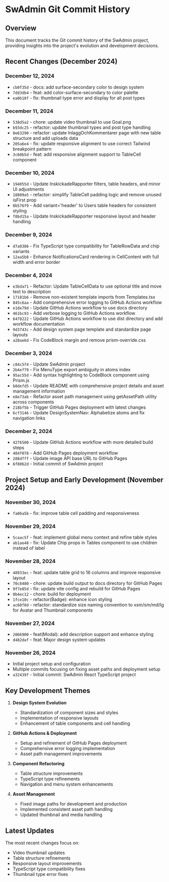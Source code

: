 # SwAdmin Git Commit History

## Overview
This document tracks the Git commit history of the SwAdmin project, providing insights into the project's evolution and development decisions.

## Recent Changes (December 2024)

### December 12, 2024
- `cb0f35d` - docs: add surface-secondary color to design system
- `7dd3db4` - feat: add color-surface-secondary to color palette
- `ea0b18f` - fix: thumbnail type error and display for all post types

### December 11, 2024
- `538d5a2` - chore: update video thumbnail to use Goal.png
- `b93dc25` - refactor: update thumbnail types and post type handling
- `0e63290` - refactor: update InlaggOchKommentarer page with new table structure and add uploads data
- `205a6e4` - fix: update responsive alignment to use correct Tailwind breakpoint pattern
- `3c60b5d` - feat: add responsive alignment support to TableCell component

### December 10, 2024
- `194055d` - Update InskickadeRapporter filters, table headers, and minor UI adjustments
- `18809a5` - refactor: simplify TableCell padding logic and remove unused isFirst prop
- `0b576f9` - Add variant='header' to Users table headers for consistent styling
- `f8bd15a` - Update InskickadeRapporter responsive layout and header handling

### December 9, 2024
- `d7a0386` - Fix TypeScript type compatibility for TableRowData and chip variants
- `12aa5b8` - Enhance NotificationsCard rendering in CellContent with full width and error border

### December 4, 2024
- `e3bda71` - Refactor: Update TableCellData to use optional title and move text to description
- `17181b6` - Remove non-existent template imports from Templates.tsx
- `845c6aa` - Add comprehensive error logging to GitHub Actions workflow
- `e1de79d` - Update GitHub Actions workflow to use docs directory
- `461bc93` - Add verbose logging to GitHub Actions workflow
- `6478222` - Update GitHub Actions workflow to use dist directory and add workflow documentation
- `9d3743c` - Add design system page template and standardize page layouts
- `a28ae6d` - Fix CodeBlock margin and remove prism-override.css

### December 3, 2024
- `c84c5f4` - Update SwAdmin project
- `2b4ef79` - Fix MenuType export ambiguity in atoms index
- `95ac55d` - Add syntax highlighting to CodeBlock component using Prism.js
- `b8defd5` - Update README with comprehensive project details and asset management information
- `e8e73ab` - Refactor asset path management using getAssetPath utility across components
- `218bf5b` - Trigger GitHub Pages deployment with latest changes
- `6cf3146` - Update DesignSystemNav: Alphabetize atoms and fix navigation links

### December 2, 2024
- `4276500` - Update GitHub Actions workflow with more detailed build steps
- `484f078` - Add GitHub Pages deployment workflow
- `288dfff` - Update image API base URL to GitHub Pages
- `6f8062d` - Initial commit of SwAdmin project

## Project Setup and Early Development (November 2024)

### November 30, 2024
- `fa06a5b` - fix: improve table cell padding and responsiveness

### November 29, 2024
- `5caac5f` - feat: implement global menu context and refine table styles
- `ab1ae48` - fix: Update Chip props in Tables component to use children instead of label

### November 28, 2024
- `48933ec` - feat: update table grid to 16 columns and improve responsive layout
- `70c8480` - chore: update build output to docs directory for GitHub Pages
- `9f7e85d` - fix: update vite config and rebuild for GitHub Pages
- `0b4ec12` - chore: build for deployment
- `1fce10c` - refactor(Badge): enhance icon styling
- `ac60f0d` - refactor: standardize size naming convention to xsm/sm/md/lg for Avatar and Thumbnail components

### November 27, 2024
- `2066900` - feat(Modal): add description support and enhance styling
- `d482daf` - feat: Major design system updates

### November 26, 2024
- Initial project setup and configuration
- Multiple commits focusing on fixing asset paths and deployment setup
- `a32439f` - Initial commit: SwAdmin React TypeScript project

## Key Development Themes
1. **Design System Evolution**
   - Standardization of component sizes and styles
   - Implementation of responsive layouts
   - Enhancement of table components and cell handling

2. **GitHub Actions & Deployment**
   - Setup and refinement of GitHub Pages deployment
   - Comprehensive error logging implementation
   - Asset path management improvements

3. **Component Refactoring**
   - Table structure improvements
   - TypeScript type refinements
   - Navigation and menu system enhancements

4. **Asset Management**
   - Fixed image paths for development and production
   - Implemented consistent asset path handling
   - Updated thumbnail and media handling

## Latest Updates
The most recent changes focus on:
- Video thumbnail updates
- Table structure refinements
- Responsive layout improvements
- TypeScript type compatibility fixes
- Thumbnail type error fixes
